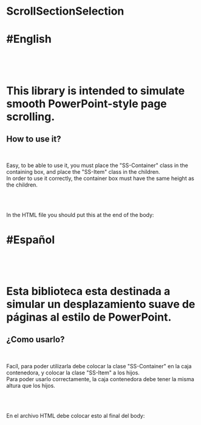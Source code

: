 # ScrollSectionSelection


<h1>#English<h1><br>

<p>This library is intended to simulate smooth PowerPoint-style page scrolling.</p>

<h2>How to use it?</h2><br>

<p>Easy, to be able to use it, you must place the "SS-Container" class in the containing box, and place the "SS-Item" class in the children.<br>
In order to use it correctly, the container box must have the same height as the children.</p><br><br>
<p>In the HTML file you should put this at the end of the body: <script type="module" src="./lib/scrollPP.js"></script></p>

<h1>#Español<h1><br>

<p>Esta biblioteca esta destinada a simular un desplazamiento suave de páginas al estilo de PowerPoint.</p>

<h2>¿Como usarlo?</h2><br>

<p>Facíl, para poder utilizarla debe colocar la clase "SS-Container" en la caja contenedora, y colocar la clase "SS-Item" a los hijos.<br>
Para poder usarlo correctamente, la caja contenedora debe tener la misma altura que los hijos.</p><br><br>
<p>En el archivo HTML debe colocar esto al final del body: <script type="module" src="./lib/scrollPP.js"></script></p>



